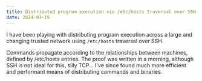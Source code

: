 ```yaml
---
title: Distributed program execution via /etc/hosts traversal over SSH
date: 2024-03-15
---
```

I have been playing with distributing program execution across a large and changing trusted network using `/etc/hosts` traversal over SSH.

Commands propagate according to the relationships between machines, defined by /etc/hosts entries. The proof was written in a morning, although SSH is not ideal for this, silly TCP... I've since found much more efficient and performant means of distributing commands and binaries.